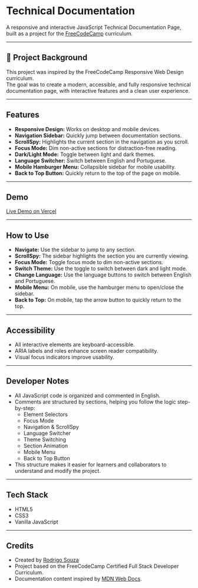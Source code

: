 # Technical Documentation

A responsive and interactive JavaScript Technical Documentation Page, built as a project for the [FreeCodeCamp](https://www.freecodecamp.org/) curriculum.

---

## 📘 Project Background

This project was inspired by the FreeCodeCamp Responsive Web Design curriculum.  
The goal was to create a modern, accessible, and fully responsive technical documentation page, with interactive features and a clean user experience.

---

## Features

- **Responsive Design:** Works on desktop and mobile devices.
- **Navigation Sidebar:** Quickly jump between documentation sections.
- **ScrollSpy:** Highlights the current section in the navigation as you scroll.
- **Focus Mode:** Dim non-active sections for distraction-free reading.
- **Dark/Light Mode:** Toggle between light and dark themes.
- **Language Switcher:** Switch between English and Portuguese.
- **Mobile Hamburger Menu:** Collapsible sidebar for mobile usability.
- **Back to Top Button:** Quickly return to the top of the page on mobile.
  
---

## Demo

[Live Demo on Vercel](https://technical-documentation-nine.vercel.app)

---

## How to Use

- **Navigate:** Use the sidebar to jump to any section.
- **ScrollSpy:** The sidebar highlights the section you are currently viewing.
- **Focus Mode:** Toggle focus mode to dim non-active sections.
- **Switch Theme:** Use the toggle to switch between dark and light mode.
- **Change Language:** Use the language buttons to switch between English and Portuguese.
- **Mobile Menu:** On mobile, use the hamburger menu to open/close the sidebar.
- **Back to Top:** On mobile, tap the arrow button to quickly return to the top.

---

## Accessibility

- All interactive elements are keyboard-accessible.
- ARIA labels and roles enhance screen reader compatibility.
- Visual focus indicators improve usability.

---

## Developer Notes

- All JavaScript code is organized and commented in English.
- Comments are structured by sections, helping you follow the logic step-by-step:
  - Element Selectors
  - Focus Mode
  - Navigation & ScrollSpy
  - Language Switcher
  - Theme Switching
  - Section Animation
  - Mobile Menu
  - Back to Top Button
- This structure makes it easier for learners and collaborators to understand and modify the project.

---

## Tech Stack

- HTML5
- CSS3
- Vanilla JavaScript

---

## Credits

- Created by [Rodrigo Souza](https://www.linkedin.com/in/rotrico)
- Project based on the FreeCodeCamp Certified Full Stack Developer Curriculum.
- Documentation content inspired by [MDN Web Docs](https://developer.mozilla.org/en-US/docs/Web/JavaScript/Guide).

